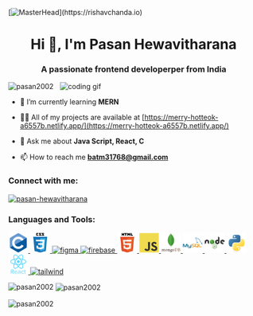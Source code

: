 [![MasterHead](https://1.bp.blogspot.com/-7A4WynwLsM...)](https://rishavchanda.io)
<h1 align="center">Hi 👋, I'm Pasan Hewavitharana</h1>
<h3 align="center">A passionate frontend developerper from India</h3>
<img align="right" width="400" src="https://media4.giphy.com/media/v1.Y2lkPTc5MGI3NjExcG14Y3k5YTk1czB4OTN5YW1xaW45bGtwZGtuOXVsMWluNGR0cjEzbyZlcD12MV9pbnRlcm5hbF9naWZfYnlfaWQmY3Q9Zw/qgQUggAC3Pfv687qPC/giphy.gif" alt="coding gif">

<p align="left"> <img src="https://komarev.com/ghpvc/?username=pasan2002&label=Profile%20views&color=0e75b6&style=flat" alt="pasan2002" /> </p>

- 🌱 I’m currently learning **MERN**

- 👨‍💻 All of my projects are available at [https://merry-hotteok-a6557b.netlify.app/](https://merry-hotteok-a6557b.netlify.app/)

- 💬 Ask me about **Java Script, React, C**

- 📫 How to reach me **batm31768@gmail.com**

<h3 align="left">Connect with me:</h3>
<p align="left">
<a href="https://linkedin.com/in/pasan-hewavitharana" target="blank"><img align="center" src="https://raw.githubusercontent.com/rahuldkjain/github-profile-readme-generator/master/src/images/icons/Social/linked-in-alt.svg" alt="pasan-hewavitharana" height="30" width="40" /></a>
</p>

<h3 align="left">Languages and Tools:</h3>
<p align="left"> <a href="https://www.cprogramming.com/" target="_blank" rel="noreferrer"> <img src="https://raw.githubusercontent.com/devicons/devicon/master/icons/c/c-original.svg" alt="c" width="40" height="40"/> </a> <a href="https://www.w3schools.com/css/" target="_blank" rel="noreferrer"> <img src="https://raw.githubusercontent.com/devicons/devicon/master/icons/css3/css3-original-wordmark.svg" alt="css3" width="40" height="40"/> </a> <a href="https://www.figma.com/" target="_blank" rel="noreferrer"> <img src="https://www.vectorlogo.zone/logos/figma/figma-icon.svg" alt="figma" width="40" height="40"/> </a> <a href="https://firebase.google.com/" target="_blank" rel="noreferrer"> <img src="https://www.vectorlogo.zone/logos/firebase/firebase-icon.svg" alt="firebase" width="40" height="40"/> </a> <a href="https://www.w3.org/html/" target="_blank" rel="noreferrer"> <img src="https://raw.githubusercontent.com/devicons/devicon/master/icons/html5/html5-original-wordmark.svg" alt="html5" width="40" height="40"/> </a> <a href="https://developer.mozilla.org/en-US/docs/Web/JavaScript" target="_blank" rel="noreferrer"> <img src="https://raw.githubusercontent.com/devicons/devicon/master/icons/javascript/javascript-original.svg" alt="javascript" width="40" height="40"/> </a> <a href="https://www.mongodb.com/" target="_blank" rel="noreferrer"> <img src="https://raw.githubusercontent.com/devicons/devicon/master/icons/mongodb/mongodb-original-wordmark.svg" alt="mongodb" width="40" height="40"/> </a> <a href="https://www.mysql.com/" target="_blank" rel="noreferrer"> <img src="https://raw.githubusercontent.com/devicons/devicon/master/icons/mysql/mysql-original-wordmark.svg" alt="mysql" width="40" height="40"/> </a> <a href="https://nodejs.org" target="_blank" rel="noreferrer"> <img src="https://raw.githubusercontent.com/devicons/devicon/master/icons/nodejs/nodejs-original-wordmark.svg" alt="nodejs" width="40" height="40"/> </a> <a href="https://www.python.org" target="_blank" rel="noreferrer"> <img src="https://raw.githubusercontent.com/devicons/devicon/master/icons/python/python-original.svg" alt="python" width="40" height="40"/> </a> <a href="https://reactjs.org/" target="_blank" rel="noreferrer"> <img src="https://raw.githubusercontent.com/devicons/devicon/master/icons/react/react-original-wordmark.svg" alt="react" width="40" height="40"/> </a> <a href="https://tailwindcss.com/" target="_blank" rel="noreferrer"> <img src="https://www.vectorlogo.zone/logos/tailwindcss/tailwindcss-icon.svg" alt="tailwind" width="40" height="40"/> </a> </p>

<p><img align="left" src="https://github-readme-stats.vercel.app/api/top-langs?username=pasan2002&show_icons=true&locale=en&layout=compact" alt="pasan2002" /></p>

<p>&nbsp;<img align="center" src="https://github-readme-stats.vercel.app/api?username=pasan2002&show_icons=true&locale=en" alt="pasan2002" /></p>

<p><img align="center" src="https://github-readme-streak-stats.herokuapp.com/?user=pasan2002&" alt="pasan2002" /></p>

